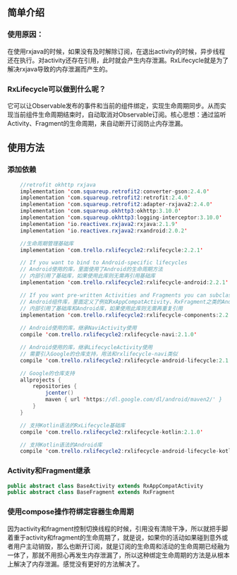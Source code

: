 ## 简单介绍

### 使用原因：

在使用rxjava的时候，如果没有及时解除订阅，在退出activity的时候，异步线程还在执行。对activity还存在引用，此时就会产生内存泄漏。RxLifecycle就是为了解决rxjava导致的内存泄漏而产生的。

### RxLifecycle可以做到什么呢？　

它可以让Observable发布的事件和当前的组件绑定，实现生命周期同步。从而实现当前组件生命周期结束时，自动取消对Observable订阅。核心思想：通过监听Activity、Fragment的生命周期，来自动断开订阅防止内存泄漏。

<!--more-->

## 使用方法

### 添加依赖

```java
	//retrofit okhttp rxjava
    implementation 'com.squareup.retrofit2:converter-gson:2.4.0'
    implementation 'com.squareup.retrofit2:retrofit:2.4.0'
    implementation 'com.squareup.retrofit2:adapter-rxjava2:2.4.0'
    implementation 'com.squareup.okhttp3:okhttp:3.10.0'
    implementation 'com.squareup.okhttp3:logging-interceptor:3.10.0'
    implementation 'io.reactivex.rxjava2:rxjava:2.1.9'
    implementation 'io.reactivex.rxjava2:rxandroid:2.0.2'

    //生命周期管理基础库
    implementation 'com.trello.rxlifecycle2:rxlifecycle:2.2.1'

    // If you want to bind to Android-specific lifecycles
    // Android使用的库，里面使用了Android的生命周期方法
    // 内部引用了基础库，如果使用此库则无需再引用基础库
    implementation 'com.trello.rxlifecycle2:rxlifecycle-android:2.2.1'

    // If you want pre-written Activities and Fragments you can subclass as providers
    // Android组件库，里面定义了例如RxAppCompatActivity、RxFragment之类的Android组件
    // 内部引用了基础库和Android库，如果使用此库则无需再重复引用
    implementation 'com.trello.rxlifecycle2:rxlifecycle-components:2.2.1'
       
    // Android使用的库，继承NaviActivity使用
	compile 'com.trello.rxlifecycle2:rxlifecycle-navi:2.1.0'

	// Android使用的库，继承LifecycleActivity使用
	// 需要引入Google的仓库支持，用法和rxlifecycle-navi类似
	compile 'com.trello.rxlifecycle2:rxlifecycle-android-lifecycle:2.1.0'

	// Google的仓库支持
	allprojects {
    	repositories {
        	jcenter()
        	maven { url 'https://dl.google.com/dl/android/maven2/' }
    	}
	}

	// 支持Kotlin语法的RxLifecycle基础库
	compile 'com.trello.rxlifecycle2:rxlifecycle-kotlin:2.1.0'

	// 支持Kotlin语法的Android库
	compile 'com.trello.rxlifecycle2:rxlifecycle-android-lifecycle-kotlin:2.1.0'
```

### Activity和Fragment继承

```java
public abstract class BaseActivity extends RxAppCompatActivity 
public abstract class BaseFragment extends RxFragment 
```

### 使用compose操作符绑定容器生命周期

因为activity和fragment控制切换线程的时候，引用没有清除干净，所以就把手脚着重于activity和fragment的生命周期了，就是说，如果你的活动如果碰到意外或者用户主动销毁，那么也断开订阅，就是订阅的生命周和活动的生命周期已经融为一体了，那就不用担心再发生内存泄漏了，所以这种绑定生命周期的方法是从根本上解决了内存泄漏。感觉没有更好的方法解决了。

 